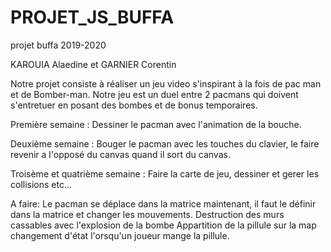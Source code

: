 # PROJET_JS_BUFFA
projet buffa 2019-2020

KAROUIA Alaedine et GARNIER Corentin

Notre projet consiste à réaliser un jeu video s'inspirant à la fois de pac man et de Bomber-man.
Notre jeu est un duel entre 2 pacmans qui doivent s'entretuer en posant des bombes et de bonus temporaires.

Première semaine : Dessiner le pacman avec l'animation de la bouche.

Deuxième semaine : Bouger le pacman avec les touches du clavier, le faire revenir a l'opposé du canvas quand il sort du canvas.

Troisème et quatrième semaine : Faire la carte de jeu, dessiner et gerer les collisions etc...



A faire: 
Le pacman se déplace dans la matrice maintenant, il faut le définir dans la matrice et changer les mouvements.
Destruction des murs cassables avec l'explosion de la bombe
Appartition de la pillule sur la map
changement d'état l'orsqu'un joueur mange la pillule.
